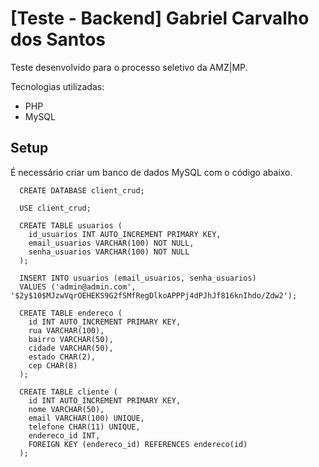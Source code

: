 # [Teste - Backend] Gabriel Carvalho dos Santos
Teste desenvolvido para o processo seletivo da AMZ|MP.

Tecnologias utilizadas:
- PHP
- MySQL

## Setup
É necessário criar um banco de dados MySQL com o código abaixo.

```mysql
  CREATE DATABASE client_crud;

  USE client_crud;

  CREATE TABLE usuarios (
    id_usuarios INT AUTO_INCREMENT PRIMARY KEY,
    email_usuarios VARCHAR(100) NOT NULL,
    senha_usuarios VARCHAR(100) NOT NULL
  );

  INSERT INTO usuarios (email_usuarios, senha_usuarios) 
  VALUES ('admin@admin.com', '$2y$10$MJzwVqrOEHEKS9G2fSMfRegDlkoAPPPj4dPJhJf816knIhdo/Zdw2');

  CREATE TABLE endereco (
    id INT AUTO_INCREMENT PRIMARY KEY,
    rua VARCHAR(100),
    bairro VARCHAR(50),
    cidade VARCHAR(50),
    estado CHAR(2),
    cep CHAR(8)
  );

  CREATE TABLE cliente (
    id INT AUTO_INCREMENT PRIMARY KEY,
    nome VARCHAR(50),
    email VARCHAR(100) UNIQUE,
    telefone CHAR(11) UNIQUE,
    endereco_id INT,
    FOREIGN KEY (endereco_id) REFERENCES endereco(id)
  );
```
